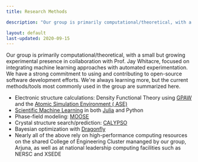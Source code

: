 ```yaml
---
title: Research Methods

description: "Our group is primarily computational/theoretical, with a small but growing experimental presence in collaboration with Prof. Jay Whitacre, focused on integrating machine learning approaches with automated experimentation. We have a strong commitment to using and contributing to open-source software development efforts. We're always learning more, but the current methods/tools most commonly used in the group are summarized here."

layout: default
last-updated: 2020-09-15
---
```

Our group is primarily computational/theoretical, with a small but growing experimental presence in collaboration with Prof. Jay Whitacre, focused on integrating machine learning approaches with automated experimentation. We have a strong commitment to using and contributing to open-source software development efforts. We're always learning more, but the current methods/tools most commonly used in the group are summarized here.

  - Electronic structure calculations: Density Functional Theory using [GPAW](https://wiki.fysik.dtu.dk/gpaw/) and the [Atomic Simulation Environment (
ASE)](https://wiki.fysik.dtu.dk/ase/)
  - [Scientific Machine Learning](https://sciml.ai) in both [Julia](https://julialang.org) and Python
  - Phase-field modeling: [MOOSE](https://www.mooseframework.org)
  - Crystal structure search/prediction: <a href="http://calypso.cn" data-proofer-ignore>CALYPSO</a>
  - Bayesian optimization with [Dragonfly](https://dragonfly-opt.readthedocs.io/en/master/)
  - Nearly all of the above rely on high-performance computing resources on the shared College of Engineering Cluster mananged by our group, Arjuna, as
 well as at national leadership computing facilities such as NERSC and XSEDE

